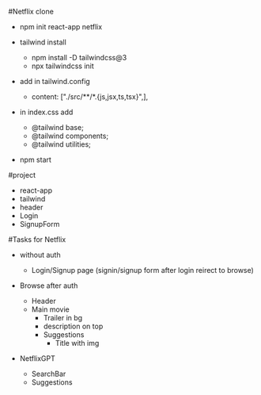 #Netflix clone

- npm init react-app netflix

- tailwind install 
    - npm install -D tailwindcss@3
    - npx tailwindcss init

- add in tailwind.config
    - content: ["./src/**/*.{js,jsx,ts,tsx}",],

- in index.css add
    - @tailwind base;
    - @tailwind components;
    - @tailwind utilities;

- npm start

#project
- react-app
-   tailwind
-   header
-   Login
-   SignupForm



#Tasks for Netflix
- without auth
    - Login/Signup page (signin/signup form after login reirect to browse)

- Browse after auth
    - Header
    - Main movie
        - Trailer in bg
        - description on top
        - Suggestions
            - Title with img
- NetflixGPT
    - SearchBar
    - Suggestions